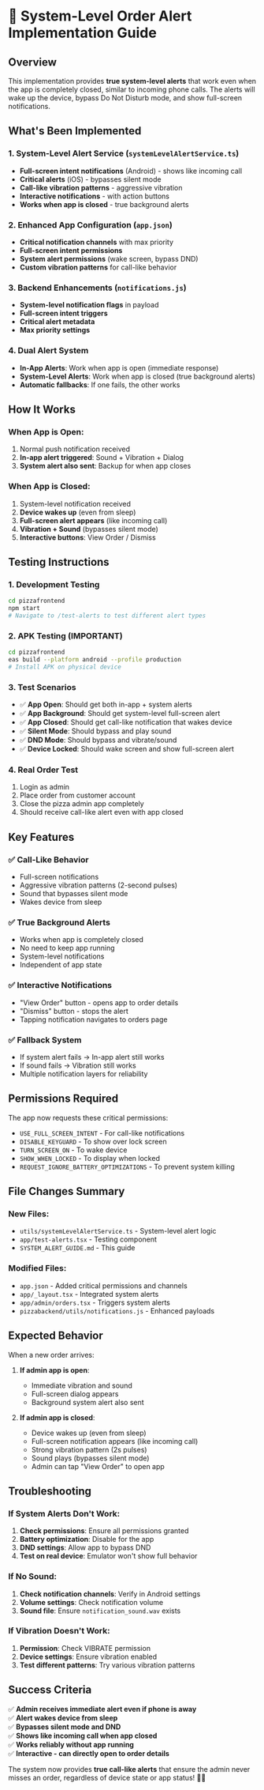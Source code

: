 # 🚨 System-Level Order Alert Implementation Guide

## Overview
This implementation provides **true system-level alerts** that work even when the app is completely closed, similar to incoming phone calls. The alerts will wake up the device, bypass Do Not Disturb mode, and show full-screen notifications.

## What's Been Implemented

### 1. **System-Level Alert Service** (`systemLevelAlertService.ts`)
- **Full-screen intent notifications** (Android) - shows like incoming call
- **Critical alerts** (iOS) - bypasses silent mode
- **Call-like vibration patterns** - aggressive vibration
- **Interactive notifications** - with action buttons
- **Works when app is closed** - true background alerts

### 2. **Enhanced App Configuration** (`app.json`)
- **Critical notification channels** with max priority
- **Full-screen intent permissions** 
- **System alert permissions** (wake screen, bypass DND)
- **Custom vibration patterns** for call-like behavior

### 3. **Backend Enhancements** (`notifications.js`)
- **System-level notification flags** in payload
- **Full-screen intent triggers**
- **Critical alert metadata**
- **Max priority settings**

### 4. **Dual Alert System**
- **In-App Alerts**: Work when app is open (immediate response)
- **System-Level Alerts**: Work when app is closed (true background alerts)
- **Automatic fallbacks**: If one fails, the other works

## How It Works

### When App is Open:
1. Normal push notification received
2. **In-app alert triggered**: Sound + Vibration + Dialog
3. **System alert also sent**: Backup for when app closes

### When App is Closed:
1. System-level notification received
2. **Device wakes up** (even from sleep)
3. **Full-screen alert appears** (like incoming call)
4. **Vibration + Sound** (bypasses silent mode)
5. **Interactive buttons**: View Order / Dismiss

## Testing Instructions

### 1. **Development Testing**
```bash
cd pizzafrontend
npm start
# Navigate to /test-alerts to test different alert types
```

### 2. **APK Testing (IMPORTANT)**
```bash
cd pizzafrontend
eas build --platform android --profile production
# Install APK on physical device
```

### 3. **Test Scenarios**
- ✅ **App Open**: Should get both in-app + system alerts
- ✅ **App Background**: Should get system-level full-screen alert
- ✅ **App Closed**: Should get call-like notification that wakes device
- ✅ **Silent Mode**: Should bypass and play sound
- ✅ **DND Mode**: Should bypass and vibrate/sound
- ✅ **Device Locked**: Should wake screen and show full-screen alert

### 4. **Real Order Test**
1. Login as admin
2. Place order from customer account
3. Close the pizza admin app completely
4. Should receive call-like alert even with app closed

## Key Features

### ✅ **Call-Like Behavior**
- Full-screen notifications
- Aggressive vibration patterns (2-second pulses)
- Sound that bypasses silent mode
- Wakes device from sleep

### ✅ **True Background Alerts**
- Works when app is completely closed
- No need to keep app running
- System-level notifications
- Independent of app state

### ✅ **Interactive Notifications**
- "View Order" button - opens app to order details
- "Dismiss" button - stops the alert
- Tapping notification navigates to orders page

### ✅ **Fallback System**
- If system alert fails → In-app alert still works
- If sound fails → Vibration still works
- Multiple notification layers for reliability

## Permissions Required

The app now requests these critical permissions:
- `USE_FULL_SCREEN_INTENT` - For call-like notifications
- `DISABLE_KEYGUARD` - To show over lock screen
- `TURN_SCREEN_ON` - To wake device
- `SHOW_WHEN_LOCKED` - To display when locked
- `REQUEST_IGNORE_BATTERY_OPTIMIZATIONS` - To prevent system killing

## File Changes Summary

### New Files:
- `utils/systemLevelAlertService.ts` - System-level alert logic
- `app/test-alerts.tsx` - Testing component
- `SYSTEM_ALERT_GUIDE.md` - This guide

### Modified Files:
- `app.json` - Added critical permissions and channels
- `app/_layout.tsx` - Integrated system alerts
- `app/admin/orders.tsx` - Triggers system alerts
- `pizzabackend/utils/notifications.js` - Enhanced payloads

## Expected Behavior

When a new order arrives:

1. **If admin app is open**: 
   - Immediate vibration and sound
   - Full-screen dialog appears
   - Background system alert also sent

2. **If admin app is closed**:
   - Device wakes up (even from sleep)
   - Full-screen notification appears (like incoming call)
   - Strong vibration pattern (2s pulses)
   - Sound plays (bypasses silent mode)
   - Admin can tap "View Order" to open app

## Troubleshooting

### If System Alerts Don't Work:
1. **Check permissions**: Ensure all permissions granted
2. **Battery optimization**: Disable for the app
3. **DND settings**: Allow app to bypass DND
4. **Test on real device**: Emulator won't show full behavior

### If No Sound:
1. **Check notification channels**: Verify in Android settings
2. **Volume settings**: Check notification volume
3. **Sound file**: Ensure `notification_sound.wav` exists

### If Vibration Doesn't Work:
1. **Permission**: Check VIBRATE permission
2. **Device settings**: Ensure vibration enabled
3. **Test different patterns**: Try various vibration patterns

## Success Criteria

✅ **Admin receives immediate alert even if phone is away**  
✅ **Alert wakes device from sleep**  
✅ **Bypasses silent mode and DND**  
✅ **Shows like incoming call when app closed**  
✅ **Works reliably without app running**  
✅ **Interactive - can directly open to order details**

The system now provides **true call-like alerts** that ensure the admin never misses an order, regardless of device state or app status! 🚨📞
